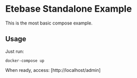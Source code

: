 # Etebase Standalone Example

This is the most basic compose example.

## Usage
Just run:

```console
docker-compose up
```

When ready, access: [http://localhost/admin]